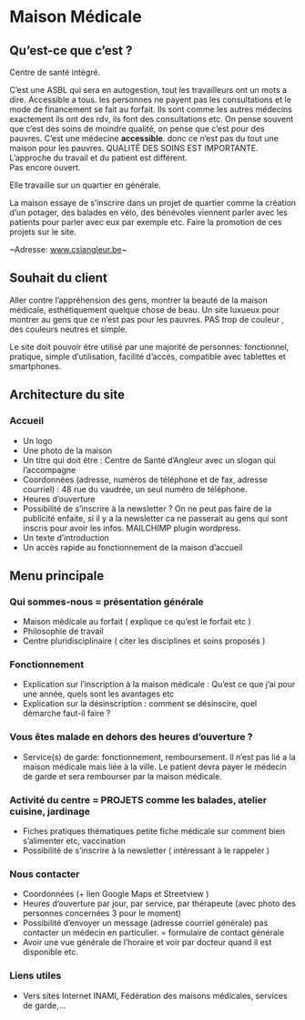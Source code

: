 # Maison Médicale

## Qu’est-ce que c’est ?
Centre de santé intégré.

C’est une ASBL qui sera en autogestion, tout les travailleurs ont un mots a dire. Accessible a tous. les personnes ne payent pas les consultations et le mode de financement se fait au forfait. Ils sont comme les autres médecins exactement ils ont des rdv, ils font des consultations etc. 
On pense souvent que c’est des soins de moindre qualité, on pense que c’est pour des pauvres. C’est une médecine **accessible**. donc ce n’est pas du tout une maison pour les pauvres. QUALITÉ DES SOINS EST IMPORTANTE. L’approche du travail et du patient est différent.  
Pas encore ouvert.

Elle travaille sur un quartier en générale.

La maison essaye de s’inscrire dans un projet de quartier comme la création d’un potager, des balades en vélo, des bénévoles viennent parler avec les patients pour parler avec eux par exemple etc. 
Faire la promotion de ces projets sur le site.

~Adresse: www.csiangleur.be~

## Souhait du client
Aller contre l’appréhension des gens, montrer la beauté de la maison médicale, esthétiquement quelque chose de beau. Un site luxueux pour montrer au gens que ce n’est pas pour les pauvres. PAS trop de couleur , des couleurs neutres et simple. 

Le site doit pouvoir être utilisé par une majorité de personnes: fonctionnel, pratique, simple d’utilisation, facilité d’accès, compatible avec tablettes et smartphones.

## Architecture du site
### Accueil
* 	 Un logo
* Une photo de la maison
* Un titre qui doit être : Centre de Santé d’Angleur avec un slogan qui l’accompagne
* Coordonnées (adresse, numéros de téléphone et de fax, adresse courriel) : 48 rue du vaudrée, un seul numéro de téléphone.
* Heures d’ouverture
* Possibilité de s’inscrire à la newsletter ? On ne peut pas faire de la publicité enfaite, si il y a la newsletter ca ne passerait au gens qui sont inscris pour avoir les infos. MAILCHIMP plugin wordpress.
* Un texte d’introduction 
* Un accès rapide au fonctionnement de la maison d’accueil

## Menu principale 
### Qui sommes-nous = présentation générale
* Maison médicale au forfait ( explique ce qu’est le forfait etc ) 
* Philosophie de travail
* Centre pluridisciplinaire ( citer les disciplines et soins proposés )

### Fonctionnement
* Explication sur l’inscription à la maison médicale : Qu’est ce que j’ai pour une année, quels sont les avantages etc
* Explication sur la désinscription : comment se désinscire, quel démarche faut-il faire ?

### Vous êtes malade en dehors des heures d’ouverture ?
* Service(s) de garde: fonctionnement, remboursement. 
Il n’est pas lié a la maison médicale mais liée à la ville. Le patient devra payer le médecin de garde et sera rembourser par la maison médicale.

### Activité du centre = PROJETS comme les balades, atelier cuisine, jardinage
* Fiches pratiques thématiques petite fiche médicale sur comment bien s’alimenter etc, vaccination
* Possibilité de s’inscrire à la newsletter ( intéressant à le rappeler )

### Nous contacter 
* Coordonnées (+ lien Google Maps et Streetview )
* Heures d’ouverture par jour, par service, par thérapeute (avec photo des personnes concernées 3 pour le moment)
* Possibilité d’envoyer un message (adresse courriel générale) pas contacter un médecin en particulier. = formulaire de contact générale
* Avoir une vue générale de l’horaire et voir par docteur quand il est disponible etc.

### Liens utiles
* Vers sites Internet INAMI, Fédération des maisons médicales, services de garde,…
	

	

